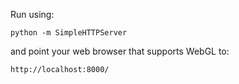 Run using:

    python -m SimpleHTTPServer

 and point your web browser that supports WebGL to:

    http://localhost:8000/

